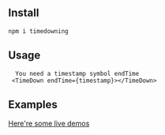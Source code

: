 ## Install

```
npm i timedowning
```

## Usage

```
  You need a timestamp symbol endTime 
 <TimeDown endTime={timestamp}></TimeDown>

```

## Examples

[Here're some live demos](http://demo-timedown.surge.sh)
